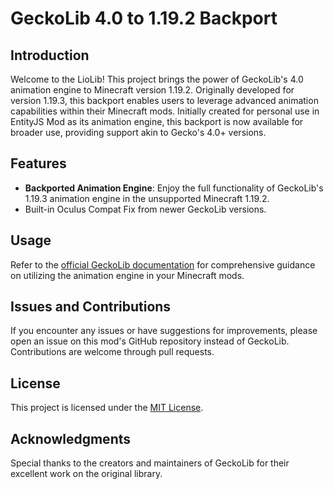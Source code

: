 # GeckoLib 4.0 to 1.19.2 Backport

## Introduction
Welcome to the LioLib! This project brings the power of GeckoLib's 4.0 animation engine to Minecraft version 1.19.2. Originally developed for version 1.19.3, this backport enables users to leverage advanced animation capabilities within their Minecraft mods. Initially created for personal use in EntityJS Mod as its animation engine, this backport is now available for broader use, providing support akin to Gecko's 4.0+ versions.

## Features
- **Backported Animation Engine**: Enjoy the full functionality of GeckoLib's 1.19.3 animation engine in the unsupported Minecraft 1.19.2.
- Built-in Oculus Compat Fix from newer GeckoLib versions.

## Usage
Refer to the [official GeckoLib documentation](https://github.com/bernie-g/geckolib/wiki) for comprehensive guidance on utilizing the animation engine in your Minecraft mods.

## Issues and Contributions
If you encounter any issues or have suggestions for improvements, please open an issue on this mod's GitHub repository instead of GeckoLib. Contributions are welcome through pull requests.

## License
This project is licensed under the [MIT License](https://github.com/liopyu/liolib/blob/master/LICENSE).

## Acknowledgments
Special thanks to the creators and maintainers of GeckoLib for their excellent work on the original library.
